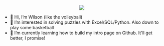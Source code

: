 <div id ="header" align="center">
  <img src="https://media.giphy.com/media/3KVcFEmdDl9NYaFTtx/giphy.gif">
</div>

- 👋 Hi, I’m Wilson (like the volleyball)
- 👀 I’m interested in solving puzzles with Excel/SQL/Python. Also down to play some basketball
- 🌱 I’m currently learning how to build my intro page on Github. It'll get better, I promise!


<!---
wilsonwkwong88/wilsonwkwong88 is a ✨ special ✨ repository because its `README.md` (this file) appears on your GitHub profile.
You can click the Preview link to take a look at your changes.
--->
